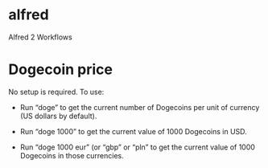 alfred
======

Alfred 2 Workflows

# Dogecoin price

No setup is required. To use:

* Run “doge” to get the current number of Dogecoins per unit of currency (US dollars by default).

* Run “doge 1000” to get the current value of 1000 Dogecoins in USD.

* Run “doge 1000 eur” (or “gbp” or “pln” to get the current value of 1000 Dogecoins in those currencies.
